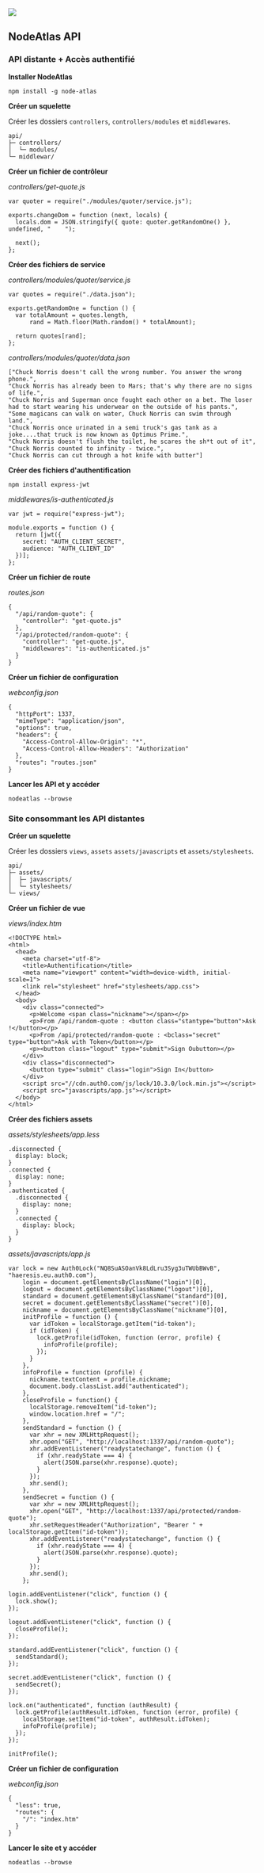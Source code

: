 <img class="logo" src="media/images/min/battles/node-atlas.png" src="NodeAtlas CLI">

<h2>NodeAtlas API</h2>

<h3>API distante + Accès authentifié</h3>

<p><strong>Installer NodeAtlas</strong></p>

<pre><code class="lang-bash">npm install -g node-atlas</code></pre>

<p><strong>Créer un squelette</strong></p>

Créer les dossiers `controllers`, `controllers/modules` et `middlewares`.

<pre><code>api/
├─ controllers/
│  └─ modules/
└─ middlewar/</code></pre>

<p><strong>Créer un fichier de contrôleur</strong></p>

<p><em>controllers/get-quote.js</em></p>

<pre><code class="lang-js">var quoter = require("./modules/quoter/service.js");

exports.changeDom = function (next, locals) {
  locals.dom = JSON.stringify({ quote: quoter.getRandomOne() }, undefined, "    ");

  next();
};</code></pre>

<p><strong>Créer des fichiers de service</strong></p>

<p><em>controllers/modules/quoter/service.js</em></p>

<pre><code class="lang-js">var quotes = require("./data.json");

exports.getRandomOne = function () {
  var totalAmount = quotes.length,
      rand = Math.floor(Math.random() * totalAmount);

  return quotes[rand];
};</code></pre>

<p><em>controllers/modules/quoter/data.json</em></p>

<pre><code class="lang-json">["Chuck Norris doesn't call the wrong number. You answer the wrong phone.",
"Chuck Norris has already been to Mars; that's why there are no signs of life.",
"Chuck Norris and Superman once fought each other on a bet. The loser had to start wearing his underwear on the outside of his pants.",
"Some magicans can walk on water, Chuck Norris can swim through land.",
"Chuck Norris once urinated in a semi truck's gas tank as a joke....that truck is now known as Optimus Prime.",
"Chuck Norris doesn't flush the toilet, he scares the sh*t out of it",
"Chuck Norris counted to infinity - twice.",
"Chuck Norris can cut through a hot knife with butter"]</code></pre>

<p><strong>Créer des fichiers d'authentification</strong></p>

<pre><code class="lang-bash">npm install express-jwt</code></pre>

<p><em>middlewares/is-authenticated.js</em></p>

<pre><code class="lang-js">var jwt = require("express-jwt");

module.exports = function () {
  return [jwt({
    secret: "AUTH_CLIENT_SECRET",
    audience: "AUTH_CLIENT_ID"
  })];
};</code></pre>

<p><strong>Créer un fichier de route</strong></p>

<p><em>routes.json</em></p>

<pre><code class="lang-js">{
  "/api/random-quote": { 
    "controller": "get-quote.js"
  },
  "/api/protected/random-quote": {
    "controller": "get-quote.js",
    "middlewares": "is-authenticated.js"
  }
}</code></pre>

<p><strong>Créer un fichier de configuration</strong></p>

<p><em>webconfig.json</em></p>

<pre><code class="lang-json">{
  "httpPort": 1337,
  "mimeType": "application/json",
  "options": true,
  "headers": { 
    "Access-Control-Allow-Origin": "*",
    "Access-Control-Allow-Headers": "Authorization"
  },
  "routes": "routes.json"
}</code></pre>

<p><strong>Lancer les API et y accéder</strong></p>

<pre><code class="lang-bash">nodeatlas --browse</code></pre>

<h3>Site consommant les API distantes</h3>

<p><strong>Créer un squelette</strong></p>

Créer les dossiers `views`, `assets` `assets/javascripts` et `assets/stylesheets`.

<pre><code>api/
├─ assets/
│  ├─ javascripts/
│  └─ stylesheets/
└─ views/</code></pre>

<p><strong>Créer un fichier de vue</strong></p>

<p><em>views/index.htm</em></p>

<pre><code class="lang-html">&lt;!DOCTYPE html>
&lt;html>
  &lt;head>
    &lt;meta charset="utf-8">
    &lt;title>Authentification&lt;/title>
    &lt;meta name="viewport" content="width=device-width, initial-scale=1">
    &lt;link rel="stylesheet" href="stylesheets/app.css">
  &lt;/head>
  &lt;body>
    &lt;div class="connected">
      &lt;p>Welcome &lt;span class="nickname">&lt;/span>&lt;/p>
      &lt;p>From /api/random-quote : &lt;button class="stantype="button">Ask !&lt;/button>&lt;/p>
      &lt;p>From /api/protected/random-quote : &lt;bclass="secret" type="button">Ask with Token&lt;/button>&lt;/p>
      &lt;p>&lt;button class="logout" type="submit">Sign Oubutton>&lt;/p>
    &lt;/div>
    &lt;div class="disconnected">
      &lt;button type="submit" class="login">Sign In&lt;/button>
    &lt;/div>
    &lt;script src="//cdn.auth0.com/js/lock/10.3.0/lock.min.js">&lt;/script>
    &lt;script src="javascripts/app.js">&lt;/script>
  &lt;/body>
&lt;/html></code></pre>

<p><strong>Créer des fichiers assets</strong></p>

<p><em>assets/stylesheets/app.less</em></p>

<pre><code class="lang-css">.disconnected {
  display: block;
}
.connected {
  display: none;
}
.authenticated {
  .disconnected {
    display: none;
  }
  .connected {
    display: block;
  }
}</code></pre>

<p><em>assets/javascripts/app.js</em></p>

<pre><code class="lang-js">var lock = new Auth0Lock("NQ8SuASOanVk8LdLru3Syg3uTWUbBWvB", "haeresis.eu.auth0.com"),
    login = document.getElementsByClassName("login")[0],
    logout = document.getElementsByClassName("logout")[0],
    standard = document.getElementsByClassName("standard")[0],
    secret = document.getElementsByClassName("secret")[0],
    nickname = document.getElementsByClassName("nickname")[0],
    initProfile = function () {
      var idToken = localStorage.getItem("id-token");
      if (idToken) {
        lock.getProfile(idToken, function (error, profile) {
          infoProfile(profile);
        });
      }
    },
    infoProfile = function (profile) {
      nickname.textContent = profile.nickname;
      document.body.classList.add("authenticated");
    },
    closeProfile = function() {
      localStorage.removeItem("id-token");
      window.location.href = "/";
    },
    sendStandard = function () {
      var xhr = new XMLHttpRequest();
      xhr.open("GET", "http://localhost:1337/api/random-quote");
      xhr.addEventListener("readystatechange", function () {
        if (xhr.readyState === 4) {
          alert(JSON.parse(xhr.response).quote);
        }
      });
      xhr.send();
    },
    sendSecret = function () {
      var xhr = new XMLHttpRequest();
      xhr.open("GET", "http://localhost:1337/api/protected/random-quote");
      xhr.setRequestHeader("Authorization", "Bearer " + localStorage.getItem("id-token"));
      xhr.addEventListener("readystatechange", function () {
        if (xhr.readyState === 4) {
          alert(JSON.parse(xhr.response).quote);
        }
      });
      xhr.send();
    };

login.addEventListener("click", function () {
  lock.show();
});

logout.addEventListener("click", function () {
  closeProfile();
});

standard.addEventListener("click", function () {
  sendStandard();
});

secret.addEventListener("click", function () {
  sendSecret();
});

lock.on("authenticated", function (authResult) {
  lock.getProfile(authResult.idToken, function (error, profile) {
    localStorage.setItem("id-token", authResult.idToken);
    infoProfile(profile);
  });
});

initProfile();</code></pre>

<p><strong>Créer un fichier de configuration</strong></p>

<p><em>webconfig.json</em></p>

<pre><code class="lang-json">{
  "less": true,
  "routes": {
    "/": "index.htm"
  }
}</code></pre>

<p><strong>Lancer le site et y accéder</strong></p>

<pre><code class="lang-bash">nodeatlas --browse</code></pre>